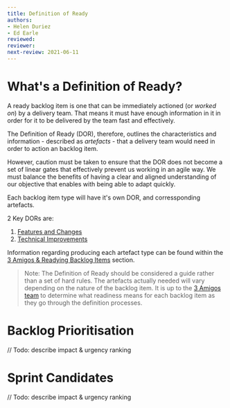 ```yaml
---
title: Definition of Ready
authors: 
- Helen Duriez
- Ed Earle
reviewed: 
reviewer:
next-review: 2021-06-11
---
```



# What's a Definition of Ready?
A ready backlog item is one that can be immediately actioned (or _worked on_) by a delivery team. That means it must have enough information in it in order for it to be delivered by the team fast and effectively. 

The Definition of Ready (DOR), therefore, outlines the characteristics and information - described as _artefacts_ - that a delivery team would need in order to action an backlog item.

However, caution must be taken to ensure that the DOR does not become a set of linear gates that effectively prevent us working in an agile way. We must balance the benefits of having a clear and aligned understanding of our objective that enables with being able to adapt quickly.

Each backlog item type will have it's own DOR, and corressponding artefacts. 

2 Key DORs are:

1. [Features and Changes](Defining-Features-and-Changes/)
1. [Technical Improvements](Defining-Technical-Improvements/)

Information regarding producing each artefact type can be found within the [3 Amigos & Readying Backlog Items](/4.-Backlog-Management/3-Amigos-%26-Readying-Backlog-Items/) section.

> Note: The Definition of Ready should be considered a guide rather than a set of hard rules. The artefacts actually needed will vary depending on the nature of the backlog item. It is up to the [3 Amigos team](/4.-Backlog-Management/3-Amigos-%26-Readying-Backlog-Items/) to determine what readiness means for each backlog item as they go through the definition processes.

# Backlog Prioritisation
// Todo: describe impact & urgency ranking


# Sprint Candidates
// Todo: describe impact & urgency ranking